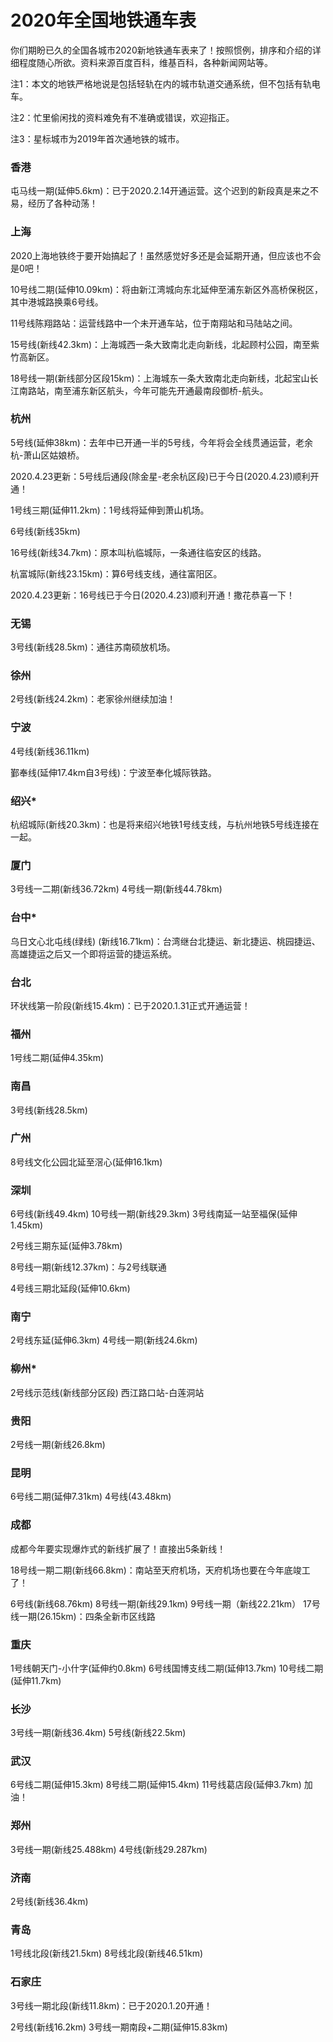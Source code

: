 # 2020年全国地铁通车表

你们期盼已久的全国各城市2020新地铁通车表来了！按照惯例，排序和介绍的详细程度随心所欲。资料来源百度百科，维基百科，各种新闻网站等。

注1：本文的地铁严格地说是包括轻轨在内的城市轨道交通系统，但不包括有轨电车。

注2：忙里偷闲找的资料难免有不准确或错误，欢迎指正。

注3：星标城市为2019年首次通地铁的城市。

### 香港

屯马线一期(延伸5.6km)：已于2020.2.14开通运营。这个迟到的新段真是来之不易，经历了各种动荡！

### 上海

2020上海地铁终于要开始搞起了！虽然感觉好多还是会延期开通，但应该也不会是0吧！

10号线二期(延伸10.09km)：将由新江湾城向东北延伸至浦东新区外高桥保税区，其中港城路换乘6号线。

11号线陈翔路站：运营线路中一个未开通车站，位于南翔站和马陆站之间。

15号线(新线42.3km)：上海城西一条大致南北走向新线，北起顾村公园，南至紫竹高新区。

18号线一期(新线部分区段15km)：上海城东一条大致南北走向新线，北起宝山长江南路站，南至浦东新区航头，今年可能先开通最南段御桥-航头。

### 杭州

5号线(延伸38km)：去年中已开通一半的5号线，今年将会全线贯通运营，老余杭-萧山区姑娘桥。

2020.4.23更新：5号线后通段(除金星-老余杭区段)已于今日(2020.4.23)顺利开通！

1号线三期(延伸11.2km)：1号线将延伸到萧山机场。

6号线(新线35km)

16号线(新线34.7km)：原本叫杭临城际，一条通往临安区的线路。

杭富城际(新线23.15km)：算6号线支线，通往富阳区。

2020.4.23更新：16号线已于今日(2020.4.23)顺利开通！撒花恭喜一下！

### 无锡

3号线(新线28.5km)：通往苏南硕放机场。

### 徐州

2号线(新线24.2km)：老家徐州继续加油！

### 宁波

4号线(新线36.11km)

鄞奉线(延伸17.4km自3号线)：宁波至奉化城际铁路。

### 绍兴*

杭绍城际(新线20.3km)：也是将来绍兴地铁1号线支线，与杭州地铁5号线连接在一起。

### 厦门

3号线一二期(新线36.72km) 4号线一期(新线44.78km)

### 台中*

乌日文心北屯线(绿线) (新线16.71km)：台湾继台北捷运、新北捷运、桃园捷运、高雄捷运之后又一个即将运营的捷运系统。

### 台北

环状线第一阶段(新线15.4km)：已于2020.1.31正式开通运营！

### 福州

1号线二期(延伸4.35km)

### 南昌

3号线(新线28.5km)

### 广州

8号线文化公园北延至滘心(延伸16.1km)

### 深圳

6号线(新线49.4km) 10号线一期(新线29.3km) 3号线南延一站至福保(延伸1.45km)

2号线三期东延(延伸3.78km)

8号线一期(新线12.37km)：与2号线联通

4号线三期北延段(延伸10.6km)

### 南宁

2号线东延(延伸6.3km) 4号线一期(新线24.6km)

### 柳州*

2号线示范线(新线部分区段) 西江路口站-白莲洞站

### 贵阳

2号线一期(新线26.8km)

### 昆明

6号线二期(延伸7.31km) 4号线(43.48km)

### 成都

成都今年要实现爆炸式的新线扩展了！直接出5条新线！

18号线一期二期(新线66.8km)：南站至天府机场，天府机场也要在今年底竣工了！

6号线(新线68.76km) 8号线一期(新线29.1km) 9号线一期（新线22.21km） 17号线一期(26.15km)：四条全新市区线路

### 重庆

1号线朝天门-小什字(延伸约0.8km) 6号线国博支线二期(延伸13.7km) 10号线二期(延伸11.7km)

### 长沙

3号线一期(新线36.4km) 5号线(新线22.5km)

### 武汉

6号线二期(延伸15.3km) 8号线二期(延伸15.4km) 11号线葛店段(延伸3.7km) 加油！

### 郑州

3号线一期(新线25.488km) 4号线(新线29.287km)

### 济南

2号线(新线36.4km)

### 青岛

1号线北段(新线21.5km) 8号线北段(新线46.51km)

### 石家庄

3号线一期北段(新线11.8km)：已于2020.1.20开通！

2号线(新线16.2km) 3号线一期南段+二期(延伸15.83km)
